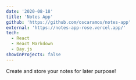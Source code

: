```yaml
---
date: '2020-08-18'
title: 'Notes App'
github: 'https://github.com/oscaramos/notes-app'
external: 'https://notes-app-rose.vercel.app/'
tech:
  - React
  - React Markdown
  - Day.js
showInProjects: false
---
```


Create and store your notes for later purpose!

